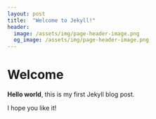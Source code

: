 ```yaml
---
layout: post
title:  "Welcome to Jekyll!"
header:
  image: /assets/img/page-header-image.png
  og_image: /assets/img/page-header-image.png
---
```


# Welcome

**Hello world**, this is my first Jekyll blog post.

I hope you like it!